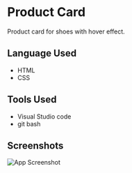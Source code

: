 
# Product Card

Product card for shoes with hover effect.


## Language Used

 - HTML
 - CSS

## Tools Used

- Visual Studio code
- git bash



## Screenshots

![App Screenshot](https://user-images.githubusercontent.com/71178215/215248939-f5145895-006a-4875-8fdb-e042d68d47c1.gif)


